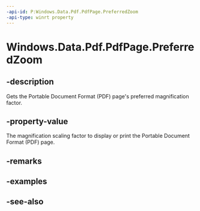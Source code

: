 ```yaml
---
-api-id: P:Windows.Data.Pdf.PdfPage.PreferredZoom
-api-type: winrt property
---
```


<!-- Property syntax
public float PreferredZoom { get; }
-->

# Windows.Data.Pdf.PdfPage.PreferredZoom

## -description
Gets the Portable Document Format (PDF) page's preferred magnification factor.

## -property-value
The magnification scaling factor to display or print the Portable Document Format (PDF) page.

## -remarks

## -examples

## -see-also
